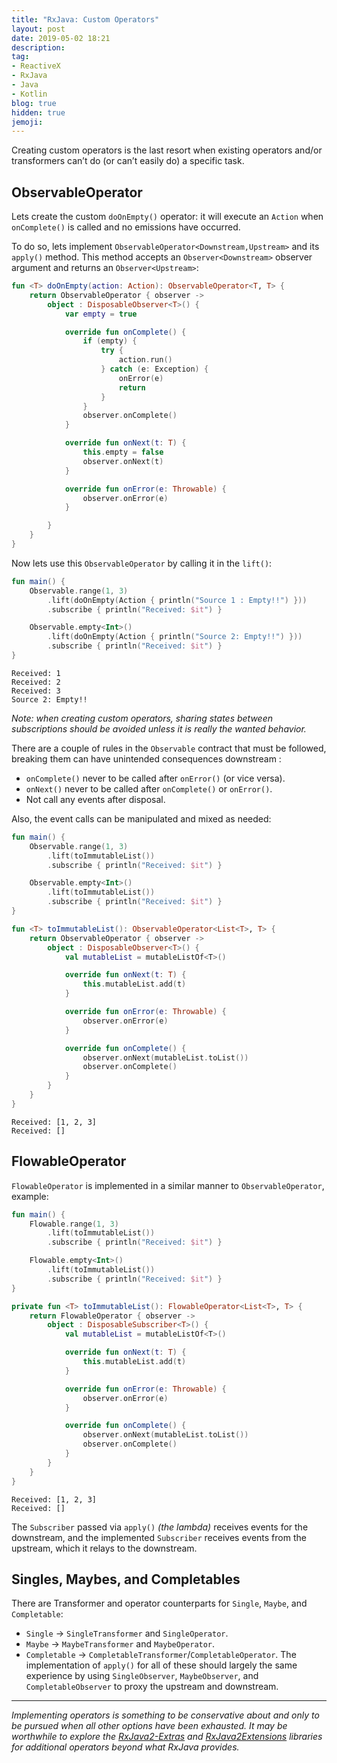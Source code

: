 ```yaml
---
title: "RxJava: Custom Operators"
layout: post
date: 2019-05-02 18:21
description:
tag:
- ReactiveX
- RxJava
- Java
- Kotlin
blog: true
hidden: true
jemoji:
---
```


Creating custom operators is the last resort when existing operators and/or transformers can’t do (or can’t easily do) a specific task. 

## ObservableOperator
Lets create the custom `doOnEmpty()` operator: it will execute an `Action` when `onComplete()` is called and no emissions have occurred. 

To do so, lets implement `ObservableOperator<Downstream,Upstream>` and its `apply()` method. This method accepts an `Observer<Downstream>` observer argument and returns an `Observer<Upstream>`:
```kotlin
fun <T> doOnEmpty(action: Action): ObservableOperator<T, T> {
    return ObservableOperator { observer ->
        object : DisposableObserver<T>() {
            var empty = true

            override fun onComplete() {
                if (empty) {
                    try {
                        action.run()
                    } catch (e: Exception) {
                        onError(e)
                        return
                    }
                }
                observer.onComplete()
            }

            override fun onNext(t: T) {
                this.empty = false
                observer.onNext(t)
            }

            override fun onError(e: Throwable) {
                observer.onError(e)
            }

        }
    }
}
```
Now lets use this `ObservableOperator` by calling it in the `lift()`:
```kotlin
fun main() {
    Observable.range(1, 3)
        .lift(doOnEmpty(Action { println("Source 1 : Empty!!") }))
        .subscribe { println("Received: $it") }

    Observable.empty<Int>()
        .lift(doOnEmpty(Action { println("Source 2: Empty!!") }))
        .subscribe { println("Received: $it") }
} 
```
```
Received: 1
Received: 2
Received: 3
Source 2: Empty!!
```

_Note: when creating custom operators, sharing states between subscriptions should be avoided unless it is really the wanted behavior._

There are a couple of rules in the `Observable` contract that must  be followed, breaking them can have unintended consequences downstream : 
* `onComplete()` never to be called after `onError()` (or vice versa). 
* `onNext()` never to be called after `onComplete()` or `onError()`.
* Not call any events after disposal.

Also, the event calls can be manipulated and mixed as needed:
```kotlin
fun main() {
    Observable.range(1, 3)
        .lift(toImmutableList())
        .subscribe { println("Received: $it") }

    Observable.empty<Int>()
        .lift(toImmutableList())
        .subscribe { println("Received: $it") }
}

fun <T> toImmutableList(): ObservableOperator<List<T>, T> {
    return ObservableOperator { observer ->
        object : DisposableObserver<T>() {
            val mutableList = mutableListOf<T>()

            override fun onNext(t: T) {
                this.mutableList.add(t)
            }

            override fun onError(e: Throwable) {
                observer.onError(e)
            }

            override fun onComplete() {
                observer.onNext(mutableList.toList())
                observer.onComplete()
            }
        }
    }
}
```
```
Received: [1, 2, 3]
Received: []
```

## FlowableOperator
`FlowableOperator` is implemented in a similar manner to `ObservableOperator`, example:
```kotlin
fun main() {
    Flowable.range(1, 3)
        .lift(toImmutableList())
        .subscribe { println("Received: $it") }

    Flowable.empty<Int>()
        .lift(toImmutableList())
        .subscribe { println("Received: $it") }
}

private fun <T> toImmutableList(): FlowableOperator<List<T>, T> {
    return FlowableOperator { observer ->
        object : DisposableSubscriber<T>() {
            val mutableList = mutableListOf<T>()

            override fun onNext(t: T) {
                this.mutableList.add(t)
            }

            override fun onError(e: Throwable) {
                observer.onError(e)
            }

            override fun onComplete() {
                observer.onNext(mutableList.toList())
                observer.onComplete()
            }
        }
    }
}
```
```
Received: [1, 2, 3]
Received: []
```
The  `Subscriber` passed via `apply()`  _(the lambda)_ receives events for the downstream, and the implemented `Subscriber` receives events from the upstream, which it relays to the downstream. 

## Singles, Maybes, and Completables
There are Transformer and operator counterparts for `Single`, `Maybe`, and `Completable`:
* `Single` -> `SingleTransformer` and `SingleOperator`.
* `Maybe` -> `MaybeTransformer` and `MaybeOperator`.
* `Completable` -> `CompletableTransformer`/`CompletableOperator`.
The implementation of `apply()` for all of these should largely the same experience by using `SingleObserver`, `MaybeObserver`, and `CompletableObserver` to proxy the upstream and downstream. 

- - - -
_Implementing operators is something to be conservative about and only to be pursued when all other options have been exhausted._
_It may be worthwhile to explore the [RxJava2-Extras][1] and [RxJava2Extensions][2] libraries for additional operators beyond what RxJava provides._

[1]: https://github.com/davidmoten/rxjava2-extras
[2]: https://github.com/akarnokd/RxJava2Extensions
